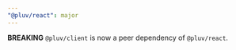 ```yaml
---
"@pluv/react": major
---
```


**BREAKING** `@pluv/client` is now a peer dependency of `@pluv/react`.
